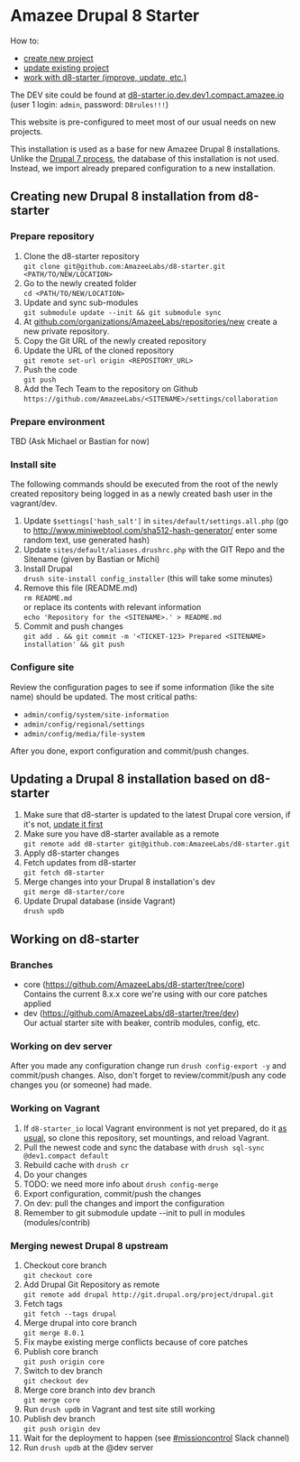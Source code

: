 # Amazee Drupal 8 Starter

How to:

- [create new project](#user-content-create-new)
- [update existing project](#user-content-update-existing)
- [work with d8-starter (improve, update, etc.)](#user-content-improve-starter)

The DEV site could be found at [d8-starter.io.dev.dev1.compact.amazee.io](http://d8-starter.io.dev.dev1.compact.amazee.io/) (user 1 login: `admin`, password: `D8rules!!!`)

This website is pre-configured to meet most of our usual needs on new projects.

This installation is used as a base for new Amazee Drupal 8 installations. Unlike the [Drupal 7 process](https://github.com/AmazeeLabs/new-site.com#readme), the database of this installation is not used. Instead, we import already prepared configuration to a new installation.

## <a name="create-new"></a>Creating new Drupal 8 installation from d8-starter

### Prepare repository

1. Clone the d8-starter repository  
`git clone git@github.com:AmazeeLabs/d8-starter.git <PATH/TO/NEW/LOCATION>`
1. Go to the newly created folder  
`cd <PATH/TO/NEW/LOCATION>`
1. Update and sync sub-modules  
`git submodule update --init && git submodule sync`
1. At [github.com/organizations/AmazeeLabs/repositories/new](https://github.com/organizations/AmazeeLabs/repositories/new) create a new private repository.
1. Copy the Git URL of the newly created repository
1. Update the URL of the cloned repository  
`git remote set-url origin <REPOSITORY_URL>`
1. Push the code  
`git push`
1. Add the Tech Team to the repository on Github
`https://github.com/AmazeeLabs/<SITENAME>/settings/collaboration`

### Prepare environment

TBD (Ask Michael or Bastian for now)

### Install site

The following commands should be executed from the root of the newly created repository being logged in as a newly created bash user in the vagrant/dev.

1. Update `$settings['hash_salt']` in `sites/default/settings.all.php` (go to http://www.miniwebtool.com/sha512-hash-generator/ enter some random text, use generated hash)
1. Update `sites/default/aliases.drushrc.php` with the GIT Repo and the Sitename (given by Bastian or Michi)
1. Install Drupal  
`drush site-install config_installer` (this will take some minutes)
1. Remove this file (README.md)  
`rm README.md`  
or replace its contents with relevant information  
`echo 'Repository for the <SITENAME>.' > README.md`
1. Commit and push changes  
`git add . && git commit -m '<TICKET-123> Prepared <SITENAME> installation' && git push`

### Configure site

Review the configuration pages to see if some information (like the site name) should be updated. The most critical paths:

- `admin/config/system/site-information`
- `admin/config/regional/settings`
- `admin/config/media/file-system`

After you done, export configuration and commit/push changes.

##  <a name="update-existing"></a>Updating a Drupal 8 installation based on d8-starter

1. Make sure that d8-starter is updated to the latest Drupal core version, if it's not, [update it first](#user-content-update-starter-core)
1. Make sure you have d8-starter available as a remote  
`git remote add d8-starter git@github.com:AmazeeLabs/d8-starter.git`
1. Apply d8-starter changes 
  1. Fetch updates from d8-starter  
  `git fetch d8-starter`
  1. Merge changes into your Drupal 8 installation's dev  
  `git merge d8-starter/core`
  1. Update Drupal database (inside Vagrant)  
  `drush updb`

##  <a name="improve-starter"></a>Working on d8-starter

### Branches

- core (https://github.com/AmazeeLabs/d8-starter/tree/core)  
  Contains the current 8.x.x core we're using with our core patches applied
- dev (https://github.com/AmazeeLabs/d8-starter/tree/dev)  
  Our actual starter site with beaker, contrib modules, config, etc.

### Working on dev server

After you made any configuration change run `drush config-export -y` and commit/push changes. Also, don't forget to review/commit/push any code changes you (or someone) had made.

### Working on Vagrant

1. If `d8-starter_io` local Vagrant environment is not yet prepared, do it [as usual](http://confluence.amazeelabs.com/display/KNOWLEDGE/Amazee.IO+Vagrant), so clone this repository, set mountings, and reload Vagrant.
1. Pull the newest code and sync the database with `drush sql-sync @dev1.compact default`
1. Rebuild cache with `drush cr`
1. Do your changes
1. TODO: we need more info about `drush config-merge`
1. Export configuration, commit/push the changes
1. On dev: pull the changes and import the configuration
1. Remember to git submodule update --init to pull in modules (modules/contrib)

### <a name="update-starter-core">Merging newest Drupal 8 upstream

1. Checkout core branch  
`git checkout core`
1. Add Drupal Git Repository as remote  
`git remote add drupal http://git.drupal.org/project/drupal.git`
1. Fetch tags  
`git fetch --tags drupal`
1. Merge drupal into core branch  
`git merge 8.0.1`
1. Fix maybe existing merge conflicts because of core patches
1. Publish core branch  
`git push origin core`
1. Switch to dev branch  
`git checkout dev`
1. Merge core branch into dev branch  
`git merge core`
1. Run `drush updb` in Vagrant and test site still working
1. Publish dev branch  
`git push origin dev`
1. Wait for the deployment to happen (see [#missioncontrol](https://amazee.slack.com/messages/missioncontrol/) Slack channel)
1. Run `drush updb` at the @dev server

